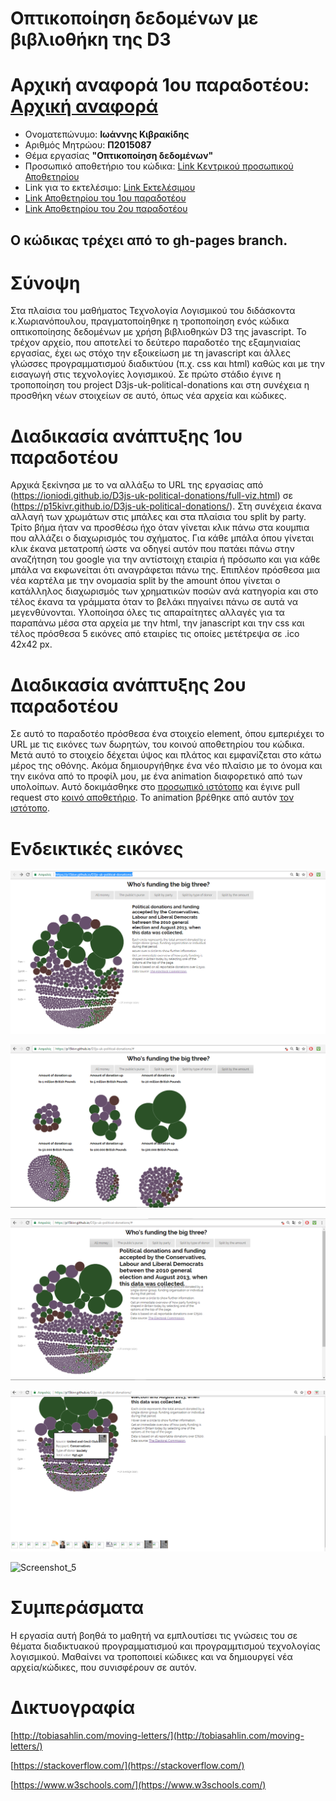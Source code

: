 # Οπτικοποίηση δεδομένων με βιβλιοθήκη της D3

# Αρχική αναφορά 1ου παραδοτέου: [Αρχική αναφορά](https://github.com/p15kivr/sw/blob/master/projects/2015087/README.md)

*  Ονοματεπώνυμο: **Ιωάννης Κιβρακίδης**
*  Αριθμός Μητρώου: **Π2015087**
*  Θέμα εργασίας **"Οπτικοποίηση δεδομένων"**
*  Προσωπικό αποθετήριο του κώδικα: [Link Κεντρικού προσωπικού Αποθετηρίου](https://github.com/p15kivr/D3js-uk-political-donations/tree/gh-pages)
*  Link για το εκτελέσιμο: [Link Εκτελέσιμου](https://p15kivr.github.io/D3js-uk-political-donations/)
*  [Link Αποθετηρίου του 1ου παραδοτέου](https://github.com/p15kivr/D3js-uk-political-donations/tree/paradoteo1)
*  [Link Αποθετηρίου του 2ου παραδοτέου](https://github.com/p15kivr/D3js-uk-political-donations/tree/paradoteo2)


## Ο κώδικας τρέχει από το gh-pages branch.

# Σύνοψη

Στα πλαίσια του μαθήματος Τεχνολογία Λογισμικού του διδάσκοντα κ.Χωριανόπουλου, πραγματοποίηθηκε η τροποποίηση ενός κώδικα οπτικοποίησης δεδομένων με χρήση βιβλιοθηκών D3 της javascript. Το τρέχον αρχείο, που αποτελεί τo δεύτερο παραδοτέο της εξαμηνιαίας εργασίας, έχει ως στόχο την εξοικείωση με τη javascript και άλλες γλώσσες προγραμματισμού διαδικτύου (π.χ. css και html) καθώς και με την εισαγωγή στις τεχνολογίες λογισμικού. Σε πρώτο στάδιο έγινε η τροποποίηση του project D3js-uk-political-donations και στη συνέχεια η προσθήκη νέων στοιχείων σε αυτό, όπως νέα αρχεία και κώδικες.

# Διαδικασία ανάπτυξης 1ου παραδοτέου

Αρχικά ξεκίνησα με το να αλλάξω το URL της εργασίας από (https://ioniodi.github.io/D3js-uk-political-donations/full-viz.html) σε
(https://p15kivr.github.io/D3js-uk-political-donations/). Στη συνέχεια έκανα αλλαγή των χρωμάτων στις μπάλες και στα πλαίσια του split by party. Τρίτο βήμα ήταν να προσθέσω ήχο όταν γίνεται κλικ πάνω στα κουμπια που αλλάζει ο διαχωρισμός του σχήματος. Για κάθε μπάλα όπου γίνεται κλικ έκανα μετατροπή ώστε να οδηγεί αυτόν που πατάει πάνω στην αναζήτηση του google για την αντίστοιχη εταιρία ή πρόσωπο και για κάθε μπάλα να εκφωνείται ότι αναγράφεται πάνω της. Επιπλέον πρόσθεσα μια νέα καρτέλα με την ονομασία split by the amount όπου γίνεται ο κατάλληλος διαχωρισμός των χρηματικών ποσών ανά κατηγορία και στο τέλος έκανα τα γράμματα όταν το βελάκι πηγαίνει πάνω σε αυτά να μεγενθύνονται. Υλοποίησα όλες τις απαραίτητες αλλαγές για τα παραπάνω μέσα στα αρχεία με την html, την janascript και την css και τέλος πρόσθεσα 5 εικόνες από εταιρίες τις οποίες μετέτρεψα σε .ico 42x42 px.

# Διαδικασία ανάπτυξης 2ου παραδοτέου

Σε αυτό το παραδοτέο πρόσθεσα ένα στοιχείο element, όπου εμπεριέχει το URL με τις εικόνες των δωρητών, του κοινού αποθετηρίου του κώδικα. Μετά αυτό το στοιχείο δέχεται ύψος και πλάτος και εμφανίζεται στο κάτω μέρος της οθόνης. Ακόμα δημιουργήθηκε ένα νέο πλαίσιο με το όνομα και την εικόνα από το προφίλ μου, με ένα animation διαφορετικό από των υπολοίπων. Αυτό δοκιμάσθηκε στο [προσωπικό ιστότοπο](https://p15kivr.github.io/D3js-uk-political-donations/participants/) και έγινε pull request στο [κοινό αποθετήριο](https://ioniodi.github.io/D3js-uk-political-donations/participants/). Το animation βρέθηκε από αυτόν [τον ιστότοπο](http://tobiasahlin.com/moving-letters/).

# Ενδεικτικές εικόνες

![Screenshot_1](Screenshot_4.png)

![Screenshot_2](Screenshot_5.png)

![Screenshot_3](Screenshot_6.png)

![Screenshot_4](Screenshot_7.png)

![Screenshot_5](Screenshot_8.png)

# Συμπεράσματα

Η εργασία αυτή βοηθά το μαθητή να εμπλουτίσει τις γνώσεις του σε θέματα διαδικτυακού προγραμματισμού και προγραμμτισμού τεχνολογίας λογισμικού. Μαθαίνει να τροποποιεί κώδικες και να δημιουργεί νέα αρχεία/κώδικες, που συνισφέρουν σε αυτόν.

# Δικτυογραφία

[http://tobiasahlin.com/moving-letters/](http://tobiasahlin.com/moving-letters/)

[https://stackoverflow.com/](https://stackoverflow.com/)

[https://www.w3schools.com/](https://www.w3schools.com/)
